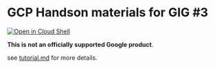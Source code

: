 # GCP Handson materials for GIG #3

[![Open in Cloud Shell](https://gstatic.com/cloudssh/images/open-btn.png)](https://ssh.cloud.google.com/cloudshell/open?cloudshell_git_repo=https://github.com/jupemara/gcp-getting-started-lab-jp&cloudshell_working_dir=gig/gig01-03&cloudshell_tutorial=tutorial.md&cloudshell_git_branch=feature/gig-03-handson)

**This is not an officially supported Google product**.

see [tutorial.md](tutorial.md) for more details.
